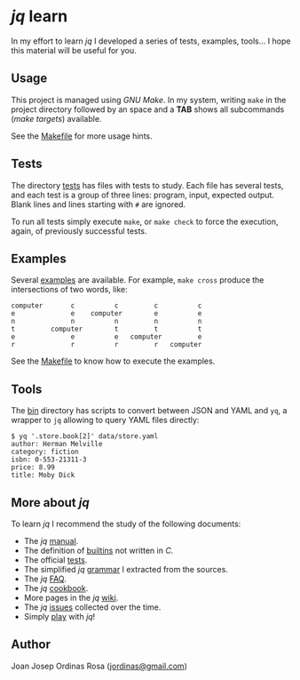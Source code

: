 # _jq_ learn

In my effort to learn _jq_ I developed a series of tests, examples, tools&hellip;
I hope this material will be useful for you.

## Usage

This project is managed using _GNU Make_. In my system, writing `make` in the
project directory followed by an space and a **TAB** shows all subcommands
(_make targets_) available.

See the [Makefile](./Makefile) for more usage hints.

## Tests

The directory [tests](./tests) has files with tests to study. Each file has several tests, and
each test is a group of three lines: program, input, expected output.  Blank
lines and lines starting with `#` are ignored.

To run all tests simply execute `make`, or `make check` to force the execution,
again, of previously successful tests.

## Examples

Several [examples](./examples) are available. For example, `make cross` produce the
intersections of two words, like:

    computer       c          c         c          c
    e              e    computer        e          e
    n              n          n         n          n
    t         computer        t         t          t
    e              e          e   computer         e
    r              r          r         r   computer

See the [Makefile](./Makefile) to know how to execute the examples.

## Tools

The [bin](./bin) directory has scripts to convert between JSON and YAML and `yq`, a
wrapper to `jq` allowing to query YAML files directly:

    $ yq '.store.book[2]' data/store.yaml
    author: Herman Melville
    category: fiction
    isbn: 0-553-21311-3
    price: 8.99
    title: Moby Dick

## More about _jq_

To learn _jq_ I recommend the study of the following documents:

* The _jq_ [manual](http://stedolan.github.io/jq/).
* The definition of [builtins](https://github.com/stedolan/jq/blob/master/src/builtin.jq) not written in _C_.
* The official [tests](https://github.com/stedolan/jq/blob/master/tests/jq.test).
* The simplified _jq_ [grammar](docs/grammar.txt) I extracted from the sources.
* The _jq_ [FAQ](https://github.com/stedolan/jq/wiki/FAQ).
* The _jq_ [cookbook](https://github.com/stedolan/jq/wiki/Cookbook).
* More pages in the _jq_ [wiki](https://github.com/stedolan/jq/wiki).
* The _jq_ [issues](https://github.com/stedolan/jq/issues) collected over the time.
* Simply [play](https://jqplay.org/) with _jq_!

## Author

Joan Josep Ordinas Rosa (<jordinas@gmail.com>)

<!--
vim:syntax=markdown:et:ts=4:sw=4:ai
-->
